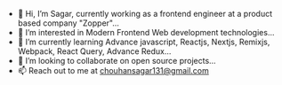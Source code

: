 - 👋 Hi, I’m Sagar, currently working as a frontend engineer at a product based company "Zopper"...
- 👀 I’m interested in Modern Frontend Web development technologies...
- 🌱 I’m currently learning Advance javascript, Reactjs, Nextjs, Remixjs, Webpack, React Query, Advance Redux...
- 💞️ I’m looking to collaborate on open source projects...
- 📫 Reach out to me at chouhansagar131@gmail.com

<!---
csagar131/csagar131 is a ✨ special ✨ repository because its `README.md` (this file) appears on your GitHub profile.
You can click the Preview link to take a look at your changes.
--->
